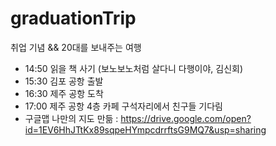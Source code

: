 # graduationTrip
취업 기념 &amp;&amp; 20대를 보내주는 여행

- 14:50 읽을 책 사기 (보노보노처럼 살다니 다행이야, 김신회)
- 15:30 김포 공항 출발
- 16:30 제주 공항 도착
- 17:00 제주 공항 4층 카페 구석자리에서 친구들 기다림
- 구글맵 나만의 지도 만듦 : https://drive.google.com/open?id=1EV6HhJTtKx89sqpeHYmpcdrrftsG9MQ7&usp=sharing

